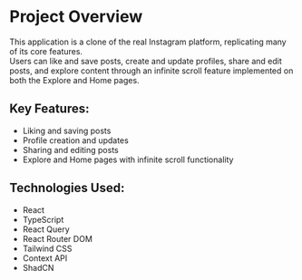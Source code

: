 # Project Overview
This application is a clone of the real Instagram platform, replicating many of its core features.  
Users can like and save posts, create and update profiles, share and edit posts, and explore content through an infinite scroll feature implemented on both the Explore and Home pages.

## Key Features:
- Liking and saving posts
- Profile creation and updates
- Sharing and editing posts
- Explore and Home pages with infinite scroll functionality

## Technologies Used:
- React
- TypeScript
- React Query
- React Router DOM
- Tailwind CSS
- Context API
- ShadCN

